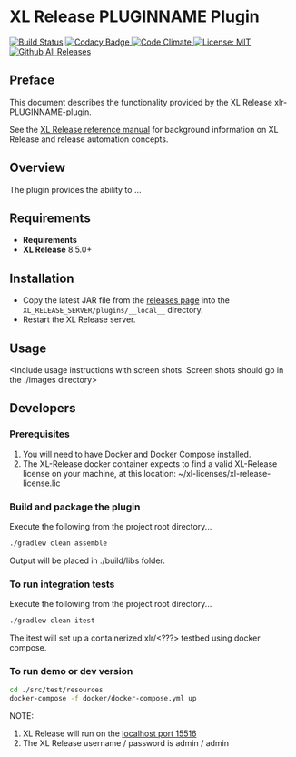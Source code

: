 # XL Release PLUGINNAME Plugin

[![Build Status][xlr-PLUGINNAME-plugin-travis-image]][xlr-PLUGINNAME-plugin-travis-url]
[![Codacy Badge][xlr-PLUGINNAME-plugin-codacy-image] ][xlr-PLUGINNAME-plugin-codacy-url]
[![Code Climate][xlr-PLUGINNAME-plugin-code-climate-image] ][xlr-PLUGINNAME-plugin-code-climate-url]
[![License: MIT][xlr-PLUGINNAME-plugin-license-image]][xlr-PLUGINNAME-plugin-license-url]
[![Github All Releases][xlr-PLUGINNAME-plugin-downloads-image]]()

## Preface

This document describes the functionality provided by the XL Release xlr-PLUGINNAME-plugin.

See the [XL Release reference manual](https://docs.xebialabs.com/xl-release) for background information on XL Release and release automation concepts.  

## Overview

The plugin provides the ability to ...

## Requirements

* **Requirements**
*  **XL Release**   8.5.0+

## Installation

*   Copy the latest JAR file from the [releases page](https://github.com/xebialabs-community/xlr-PLUGINNAME-plugin/releases) into the `XL_RELEASE_SERVER/plugins/__local__` directory.
*   Restart the XL Release server.

## Usage

\<Include usage instructions with screen shots.  Screen shots should go in the ./images directory\>

## Developers

### Prerequisites

1. You will need to have Docker and Docker Compose installed.
2. The XL-Release docker container expects to find a valid XL-Release license on your machine, at this location: ~/xl-licenses/xl-release-license.lic

### Build and package the plugin

Execute the following from the project root directory...

```bash
./gradlew clean assemble
```

Output will be placed in ./build/libs folder.

### To run integration tests

Execute the following from the project root directory...

```bash
./gradlew clean itest
```

The itest will set up a containerized xlr/\<???\> testbed using docker compose.

### To run demo or dev version

```bash
cd ./src/test/resources
docker-compose -f docker/docker-compose.yml up
```

NOTE:

1. XL Release will run on the [localhost port 15516](http://localhost:15516/)
2. The XL Release username / password is admin / admin

[xlr-PLUGINNAME-plugin-travis-image]: https://travis-ci.org/xebialabs-community/xlr-PLUGINNAME-plugin.svg?branch=master
[xlr-PLUGINNAME-plugin-travis-url]: https://travis-ci.org/xebialabs-community/xlr-PLUGINNAME-plugin

[xlr-PLUGINNAME-plugin-codacy-image]: https://api.codacy.com/project/badge/Grade/88dec34743b84dac8f9aaaa665a99207
[xlr-PLUGINNAME-plugin-codacy-url]: https://www.codacy.com/app/ladamato/xlr-PLUGINNAME-plugin

[xlr-PLUGINNAME-plugin-code-climate-image]: https://codeclimate.com/github/xebialabs-community/xlr-PLUGINNAME-plugin/badges/gpa.svg
[xlr-PLUGINNAME-plugin-code-climate-url]: https://codeclimate.com/github/xebialabs-community/xlr-PLUGINNAME-plugin

[xlr-PLUGINNAME-plugin-license-image]: https://img.shields.io/badge/License-MIT-yellow.svg
[xlr-PLUGINNAME-plugin-license-url]: https://opensource.org/licenses/MIT
[xlr-PLUGINNAME-plugin-downloads-image]: https://img.shields.io/github/downloads/xebialabs-community/xlr-PLUGINNAME-plugin/total.svg
